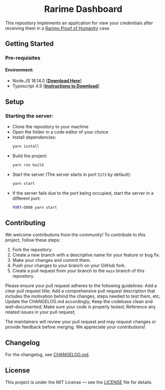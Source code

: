 <div align="center"><h1><b>Rarime Dashboard</b></h1></div>

This repository implements an application for view your credentials after receiving them in a [Rarimo Proof of Humanity] case.

## Getting Started

### Pre-requisites

#### Environment:

- Node.JS 18.14.0 [**[Download Here]**]
- Typescript 4.9 [**[Instructions to Download]**]

## Setup

### Starting the server:

- Clone the repository to your machine
- Open the folder in a code editor of your choice
- Install dependencies:
  ```bash
  yarn install
  ```
- Build the project:
  ```bash
  yarn run build
  ```
- Start the server (The server starts in port `5173` by default):
  ```bash
  yarn start
  ```
- If the server fails due to the port being occupied, start the server in a different port:
  ```bash
  PORT=5000 yarn start
  ```

## Contributing

We welcome contributions from the community! To contribute to this project, follow these steps:

1. Fork the repository.
1. Create a new branch with a descriptive name for your feature or bug fix.
1. Make your changes and commit them.
1. Push your changes to your branch on your GitHub fork.
1. Create a pull request from your branch to the `main` branch of this repository.

Please ensure your pull request adheres to the following guidelines:
Add a clear pull request title;
Add a comprehensive pull request description that includes the motivation behind the changes, steps needed to test them, etc;
Update the CHANGELOG.md accordingly;
Keep the codebase clean and well-documented;
Make sure your code is properly tested;
Reference any related issues in your pull request;

The maintainers will review your pull request and may request changes or provide feedback before merging. We appreciate your contributions!


## Changelog

For the changelog, see [CHANGELOG.md](./CHANGELOG.md).
  
## License

This project is under the MIT License — see the [LICENSE](./LICENSE) file for details.

[Rarimo Proof of Humanity]: https://docs.rarimo.com/use-cases/proof-of-humanity

[Download Here]: https://nodejs.org/en/download/

[Instructions to Download]: https://www.typescriptlang.org/download